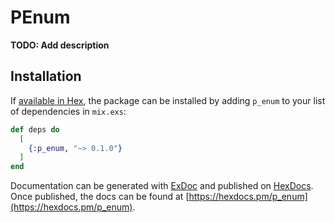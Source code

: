 # PEnum

**TODO: Add description**

## Installation

If [available in Hex](https://hex.pm/docs/publish), the package can be installed
by adding `p_enum` to your list of dependencies in `mix.exs`:

```elixir
def deps do
  [
    {:p_enum, "~> 0.1.0"}
  ]
end
```

Documentation can be generated with [ExDoc](https://github.com/elixir-lang/ex_doc)
and published on [HexDocs](https://hexdocs.pm). Once published, the docs can
be found at [https://hexdocs.pm/p_enum](https://hexdocs.pm/p_enum).

